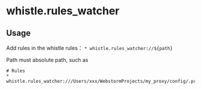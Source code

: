 # whistle.rules_watcher

## Usage
Add rules in the whistle rules： `* whistle.rules_watcher://${path}`

Path must absolute path, such as
```
# Rules
* whistle.rules_watcher:///Users/xxx/WebstormProjects/my_proxy/config/.proxy
```


